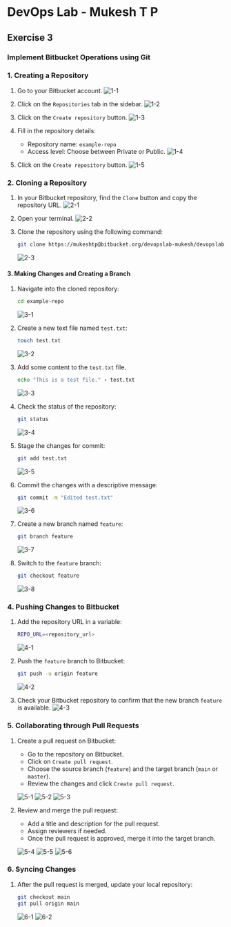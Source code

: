 # DevOps Lab - Mukesh T P

## Exercise 3

### Implement Bitbucket Operations using Git

### 1. Creating a Repository

1. Go to your Bitbucket account.
    ![1-1](../photos/Ex3/1-1.png?raw=true)

2. Click on the `Repositories` tab in the sidebar.
    ![1-2](../photos/Ex3/1-2.png?raw=true)

3. Click on the `Create repository` button.
    ![1-3](../photos/Ex3/1-3.png?raw=true)
4. Fill in the repository details:
   - Repository name: `example-repo`
   - Access level: Choose between Private or Public.
    ![1-4](../photos/Ex3/1-4.png?raw=true)

5. Click on the `Create repository` button.
    ![1-5](../photos/Ex3/1-5.png?raw=true)

### 2. Cloning a Repository

1. In your Bitbucket repository, find the `Clone` button and copy the repository URL.
    ![2-1](../photos/Ex3/2-1.png?raw=true)

2. Open your terminal.
    ![2-2](../photos/Ex3/2-2.png?raw=true)

3. Clone the repository using the following command:

   ```bash
   git clone https://mukeshtp@bitbucket.org/devopslab-mukesh/devopslab.git
   ```

    ![2-3](../photos/Ex3/2-3.png?raw=true)

#### 3. Making Changes and Creating a Branch

1. Navigate into the cloned repository:

   ```bash
   cd example-repo
   ```

    ![3-1](../photos/Ex3/3-1.png?raw=true)

2. Create a new text file named `test.txt`:

   ```bash
   touch test.txt
   ```

    ![3-2](../photos/Ex3/3-2.png?raw=true)

3. Add some content to the `test.txt` file.

    ```bash
    echo "This is a test file." › test.txt
    ```

    ![3-3](../photos/Ex3/3-3.png?raw=true)

4. Check the status of the repository:

   ```bash
   git status
   ```

    ![3-4](../photos/Ex3/3-4.png?raw=true)

5. Stage the changes for commit:

   ```bash
   git add test.txt
   ```

    ![3-5](../photos/Ex3/3-5.png?raw=true)

6. Commit the changes with a descriptive message:

   ```bash
   git commit -m "Edited test.txt"
   ```

    ![3-6](../photos/Ex3/3-6.png?raw=true)

7. Create a new branch named `feature`:

   ```bash
   git branch feature
   ```

    ![3-7](../photos/Ex3/3-7.png?raw=true)

8. Switch to the `feature` branch:

   ```bash
   git checkout feature
   ```

    ![3-8](../photos/Ex3/3-8.png?raw=true)

### 4. Pushing Changes to Bitbucket

1. Add the repository URL in a variable:

   ```bash
   REPO_URL=<repository_url>
   ```

    ![4-1](../photos/Ex3/4-1.png?raw=true)

2. Push the `feature` branch to Bitbucket:

   ```bash
   git push -u origin feature
   ```

    ![4-2](../photos/Ex3/4-2.png?raw=true)

3. Check your Bitbucket repository to confirm that the new branch `feature` is available.
    ![4-3](../photos/Ex3/4-3.png?raw=true)

### 5. Collaborating through Pull Requests

1. Create a pull request on Bitbucket:

   - Go to the repository on Bitbucket.
   - Click on `Create pull request`.
   - Choose the source branch (`feature`) and the target branch (`main` or `master`).
   - Review the changes and click `Create pull request`.

    ![5-1](../photos/Ex3/5-1.png?raw=true)
    ![5-2](../photos/Ex3/5-2.png?raw=true)
    ![5-3](../photos/Ex3/5-3.png?raw=true)

2. Review and merge the pull request:

   - Add a title and description for the pull request.
   - Assign reviewers if needed.
   - Once the pull request is approved, merge it into the target branch.

    ![5-4](../photos/Ex3/5-4.png?raw=true)
    ![5-5](../photos/Ex3/5-5.png?raw=true)
    ![5-6](../photos/Ex3/5-6.png?raw=true)

### 6. Syncing Changes

1. After the pull request is merged, update your local repository:

   ```bash
   git checkout main
   git pull origin main
   ```

   ![6-1](../photos/Ex3/6-1.png?raw=true)
   ![6-2](../photos/Ex3/6-2.png?raw=true)
